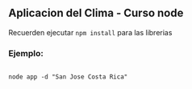 ## Aplicacion del Clima - Curso node

Recuerden ejecutar ```npm install``` para las librerias


### Ejemplo:
```

node app -d "San Jose Costa Rica"
```